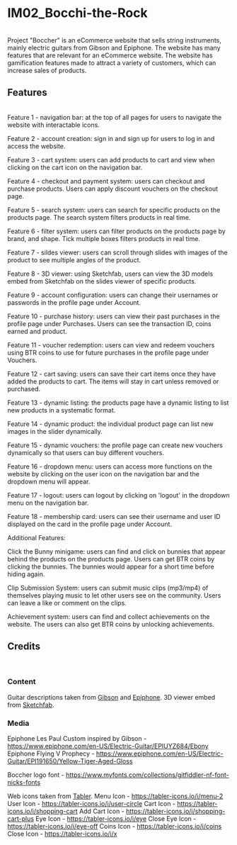 # IM02_Bocchi-the-Rock

<br>
Project "Boccher" is an eCommerce website that sells string instruments, mainly electric guitars from Gibson and Epiphone. The website has many features that are relevant for an eCommerce website. The website has gamification features made to attract a variety of customers, which can increase sales of products.

## Features
<br>
Feature 1 - navigation bar: at the top of all pages for users to navigate the website with interactable icons.

Feature 2 - account creation: sign in and sign up for users to log in and access the website.

Feature 3 - cart system: users can add products to cart and view when clicking on the cart icon on the navigation bar.

Feature 4 - checkout and payment system: users can checkout and purchase products. Users can apply discount vouchers on the checkout page.

Feature 5 - search system: users can search for specific products on the products page. The search system filters products in real time.

Feature 6 - filter system: users can filter products on the products page by brand, and shape. Tick multiple boxes filters products in real time.

Feature 7 - sildes viewer: users can scroll through slides with images of the product to see multiple angles of the product.

Feature 8 - 3D viewer: using Sketchfab, users can view the 3D models embed from Sketchfab on the slides viewer of specific products.

Feature 9 - account configuration: users can change their usernames or passwords in the profile page under Account.

Feature 10 - purchase history: users can view their past purchases in the profile page under Purchases. Users can see the transaction ID, coins earned and product.

Feature 11 - voucher redemption: users can view and redeem vouchers using BTR coins to use for future purchases in the profile page under Vouchers.

Feature 12 - cart saving: users can save their cart items once they have added the products to cart. The items will stay in cart unless removed or purchased.

Feature 13 - dynamic listing: the products page have a dynamic listing to list new products in a systematic format.

Feature 14 - dynamic product: the individual product page can list new images in the slider dynamically.

Feature 15 - dynamic vouchers: the profile page can create new vouchers dynamically so that users can buy different vouchers.

Feature 16 - dropdown menu: users can access more functions on the website by clicking on the user icon on the navigation bar and the dropdown menu will appear.

Feature 17 - logout: users can logout by clicking on 'logout' in the dropdown menu on the navigation bar.

Feature 18 - membership card: users can see their username and user ID displayed on the card in the profile page under Account.

Additional Features:

Click the Bunny minigame: users can find and click on bunnies that appear behind the products on the products page. Users can get BTR coins by clicking the bunnies. The bunnies would appear for a short time before hiding again.

Clip Submission System: users can submit music clips (mp3/mp4) of themselves playing music to let other users see on the community. Users can leave a like or comment on the clips.

Achievement system: users can find and collect achievements on the website. The users can also get BTR coins by unlocking achievements.

## Credits
<br>

### Content

Guitar descriptions taken from [Gibson](https://www.gibson.com/en-US/) and [Epiphone](https://www.epiphone.com/en-US/).
3D viewer embed from [Sketchfab](https://sketchfab.com/).

### Media

Epiphone Les Paul Custom inspired by Gibson - https://www.epiphone.com/en-US/Electric-Guitar/EPIUYZ684/Ebony
Epiphone Flying V Prophecy - https://www.epiphone.com/en-US/Electric-Guitar/EPI191650/Yellow-Tiger-Aged-Gloss

Boccher logo font - https://www.myfonts.com/collections/gitfiddler-nf-font-nicks-fonts

Web icons taken from [Tabler](https://tabler-icons.io).
Menu Icon - https://tabler-icons.io/i/menu-2
User Icon - https://tabler-icons.io/i/user-circle
Cart Icon - https://tabler-icons.io/i/shopping-cart
Add Cart Icon - https://tabler-icons.io/i/shopping-cart-plus
Eye Icon - https://tabler-icons.io/i/eye
Close Eye Icon - https://tabler-icons.io/i/eye-off
Coins Icon - https://tabler-icons.io/i/coins
Close Icon - https://tabler-icons.io/i/x